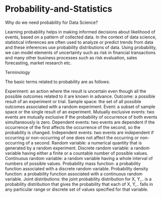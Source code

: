 # Probability-and-Statistics

Why do we need probability for Data Science?

Learning probability helps in making informed decisions about likelihood of events, based on a pattern of collected data. In the context of data science, statistical inferences are often used to analyze or predict trends from data and these inferences use probability distributions of data. Using probability, we can model elements of uncertainty such as risk in financial transactions and many other business processes such as risk evaluation, sales forecasting, market research etc.

Terminology

The basic terms related to probability are as follows:

Experiment: an action where the result is uncertain even though all the possible outcomes related to it are known in advance.
Outcome: a possible result of an experiment or trial.
Sample space: the set of all possible outcomes associated with a random experiment.
Event: a subset of sample space or the single result of an experiment.
Mutually exclusive events: two events are mutually exclusive if the probability of occurrence of both events simultaneously is zero.
Dependent events: two events are dependent if the occurrence of the first affects the occurrence of the second, so the probability is changed.
Independent events: two events are independent if occurring or non-occurring of one does not affect the occurring or non-occurring of a second.
Random variable: a numerical quantity that is generated by a random experiment.
Discrete random variable: a random variable having either a finite or a countable number of possible values.
Continuous random variable: a random variable having a whole interval of numbers of possible values.
Probability mass function: a probability function associated with a discrete random variable.
Probability density function: a probability function associated with a continuous random variable.
Joint distributions: the joint probability distribution for X, Y,.. is a probability distribution that gives the probability that each of X, Y,.. falls in any particular range or discrete set of values specified for that variable.
